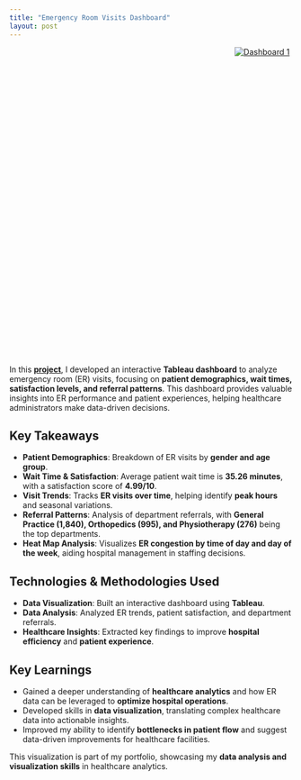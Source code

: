 ```yaml
---
title: "Emergency Room Visits Dashboard"
layout: post
---
```


<div style="text-align: center;">
  <div class='tableauPlaceholder' id='viz1741701853866' style='position: relative; width: 900px; height: 550px; margin: auto;'>
    <noscript>
      <a href='#'>
        <img alt='Dashboard 1 ' src='https:&#47;&#47;public.tableau.com&#47;static&#47;images&#47;ER&#47;ERDashboard_17416653113960&#47;Dashboard1&#47;1_rss.png' style='border: none' />
      </a>
    </noscript>
    <object class='tableauViz' style='display:none; width: 900px; height: 550px;'>
      <param name='host_url' value='https%3A%2F%2Fpublic.tableau.com%2F' /> 
      <param name='embed_code_version' value='3' /> 
      <param name='site_root' value='' />
      <param name='name' value='ERDashboard_17416653113960&#47;Dashboard1' />
      <param name='tabs' value='no' />
      <param name='toolbar' value='yes' />
      <param name='static_image' value='https:&#47;&#47;public.tableau.com&#47;static&#47;images&#47;ER&#47;ERDashboard_17416653113960&#47;Dashboard1&#47;1.png' /> 
      <param name='animate_transition' value='yes' />
      <param name='display_static_image' value='yes' />
      <param name='display_spinner' value='yes' />
      <param name='display_overlay' value='yes' />
      <param name='display_count' value='yes' />
      <param name='language' value='en-US' />
    </object>
  </div>                
  <script type='text/javascript'>                    
    var divElement = document.getElementById('viz1741701853866');                    
    var vizElement = divElement.getElementsByTagName('object')[0];                    
    vizElement.style.width = '900px'; 
    vizElement.style.height = '550px';
    var scriptElement = document.createElement('script');                    
    scriptElement.src = 'https://public.tableau.com/javascripts/api/viz_v1.js';                    
    vizElement.parentNode.insertBefore(scriptElement, vizElement);                
  </script>
</div>

In this **[project](#)**, I developed an interactive **Tableau dashboard** to analyze emergency room (ER) visits, focusing on **patient demographics, wait times, satisfaction levels, and referral patterns**. This dashboard provides valuable insights into ER performance and patient experiences, helping healthcare administrators make data-driven decisions.




## Key Takeaways  

- **Patient Demographics**: Breakdown of ER visits by **gender and age group**.  
- **Wait Time & Satisfaction**: Average patient wait time is **35.26 minutes**, with a satisfaction score of **4.99/10**.  
- **Visit Trends**: Tracks **ER visits over time**, helping identify **peak hours** and seasonal variations.  
- **Referral Patterns**: Analysis of department referrals, with **General Practice (1,840), Orthopedics (995), and Physiotherapy (276)** being the top departments.  
- **Heat Map Analysis**: Visualizes **ER congestion by time of day and day of the week**, aiding hospital management in staffing decisions.  

## Technologies & Methodologies Used  
- **Data Visualization**: Built an interactive dashboard using **Tableau**.  
- **Data Analysis**: Analyzed ER trends, patient satisfaction, and department referrals.  
- **Healthcare Insights**: Extracted key findings to improve **hospital efficiency** and **patient experience**.  

## Key Learnings  
- Gained a deeper understanding of **healthcare analytics** and how ER data can be leveraged to **optimize hospital operations**.  
- Developed skills in **data visualization**, translating complex healthcare data into actionable insights.  
- Improved my ability to identify **bottlenecks in patient flow** and suggest data-driven improvements for healthcare facilities.

This visualization is part of my portfolio, showcasing my **data analysis and visualization skills** in healthcare analytics.
